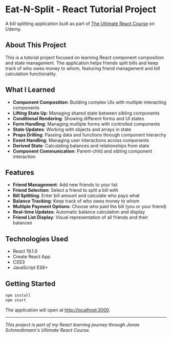 # Eat-N-Split - React Tutorial Project

A bill splitting application built as part of [The Ultimate React Course](https://www.udemy.com/course/the-ultimate-react-course/) on Udemy.

## About This Project

This is a tutorial project focused on learning React component composition and state management. The application helps friends split bills and keep track of who owes money to whom, featuring friend management and bill calculation functionality.

## What I Learned

- **Component Composition**: Building complex UIs with multiple interacting components
- **Lifting State Up**: Managing shared state between sibling components
- **Conditional Rendering**: Showing different forms and UI states
- **Form Handling**: Managing multiple forms with controlled components
- **State Updates**: Working with objects and arrays in state
- **Props Drilling**: Passing data and functions through component hierarchy
- **Event Handling**: Managing user interactions across components
- **Derived State**: Calculating balances and relationships from state
- **Component Communication**: Parent-child and sibling component interaction

## Features

- **Friend Management**: Add new friends to your list
- **Friend Selection**: Select a friend to split a bill with
- **Bill Splitting**: Enter bill amount and calculate who pays what
- **Balance Tracking**: Keep track of who owes money to whom
- **Multiple Payment Options**: Choose who paid the bill (you or your friend)
- **Real-time Updates**: Automatic balance calculation and display
- **Friend List Display**: Visual representation of all friends and their balances

## Technologies Used

- React 19.1.0
- Create React App
- CSS3
- JavaScript ES6+

## Getting Started

```bash
npm install
npm start
```

The application will open at [http://localhost:3000](http://localhost:3000).

---

_This project is part of my React learning journey through Jonas Schmedtmann's Ultimate React Course._
